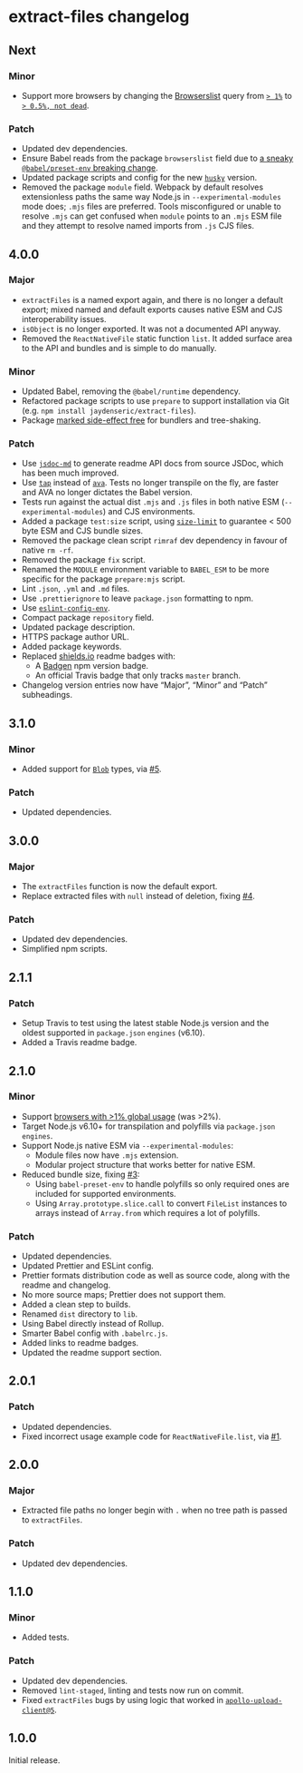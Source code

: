 # extract-files changelog

## Next

### Minor

- Support more browsers by changing the [Browserslist](https://github.com/browserslist/browserslist) query from [`> 1%`](https://browserl.ist/?q=%3E+1%25) to [`> 0.5%, not dead`](https://browserl.ist/?q=%3E+0.5%25%2C+not+dead).

### Patch

- Updated dev dependencies.
- Ensure Babel reads from the package `browserslist` field due to [a sneaky `@babel/preset-env` breaking change](https://github.com/babel/babel/pull/8509).
- Updated package scripts and config for the new [`husky`](https://npm.im/husky) version.
- Removed the package `module` field. Webpack by default resolves extensionless paths the same way Node.js in `--experimental-modules` mode does; `.mjs` files are preferred. Tools misconfigured or unable to resolve `.mjs` can get confused when `module` points to an `.mjs` ESM file and they attempt to resolve named imports from `.js` CJS files.

## 4.0.0

### Major

- `extractFiles` is a named export again, and there is no longer a default export; mixed named and default exports causes native ESM and CJS interoperability issues.
- `isObject` is no longer exported. It was not a documented API anyway.
- Removed the `ReactNativeFile` static function `list`. It added surface area to the API and bundles and is simple to do manually.

### Minor

- Updated Babel, removing the `@babel/runtime` dependency.
- Refactored package scripts to use `prepare` to support installation via Git (e.g. `npm install jaydenseric/extract-files`).
- Package [marked side-effect free](https://webpack.js.org/guides/tree-shaking/#mark-the-file-as-side-effect-free) for bundlers and tree-shaking.

### Patch

- Use [`jsdoc-md`](https://npm.im/jsdoc-md) to generate readme API docs from source JSDoc, which has been much improved.
- Use [`tap`](https://npm.im/tap) instead of [`ava`](https://npm.im/ava). Tests no longer transpile on the fly, are faster and AVA no longer dictates the Babel version.
- Tests run against the actual dist `.mjs` and `.js` files in both native ESM (`--experimental-modules`) and CJS environments.
- Added a package `test:size` script, using [`size-limit`](https://npm.im/size-limit) to guarantee < 500 byte ESM and CJS bundle sizes.
- Removed the package clean script `rimraf` dev dependency in favour of native `rm -rf`.
- Removed the package `fix` script.
- Renamed the `MODULE` environment variable to `BABEL_ESM` to be more specific for the package `prepare:mjs` script.
- Lint `.json`, `.yml` and `.md` files.
- Use `.prettierignore` to leave `package.json` formatting to npm.
- Use [`eslint-config-env`](https://npm.im/eslint-config-env).
- Compact package `repository` field.
- Updated package description.
- HTTPS package author URL.
- Added package keywords.
- Replaced [shields.io](https://shields.io) readme badges with:
  - A [Badgen](https://badgen.net) npm version badge.
  - An official Travis badge that only tracks `master` branch.
- Changelog version entries now have “Major”, “Minor” and “Patch” subheadings.

## 3.1.0

### Minor

- Added support for [`Blob`](https://developer.mozilla.org/en/docs/Web/API/Blob) types, via [#5](https://github.com/jaydenseric/extract-files/pull/5).

### Patch

- Updated dependencies.

## 3.0.0

### Major

- The `extractFiles` function is now the default export.
- Replace extracted files with `null` instead of deletion, fixing [#4](https://github.com/jaydenseric/extract-files/issues/4).

### Patch

- Updated dev dependencies.
- Simplified npm scripts.

## 2.1.1

### Patch

- Setup Travis to test using the latest stable Node.js version and the oldest supported in `package.json` `engines` (v6.10).
- Added a Travis readme badge.

## 2.1.0

### Minor

- Support [browsers with >1% global usage](http://browserl.ist/?q=%3E1%25) (was >2%).
- Target Node.js v6.10+ for transpilation and polyfills via `package.json` `engines`.
- Support Node.js native ESM via `--experimental-modules`:
  - Module files now have `.mjs` extension.
  - Modular project structure that works better for native ESM.
- Reduced bundle size, fixing [#3](https://github.com/jaydenseric/extract-files/issues/3):
  - Using `babel-preset-env` to handle polyfills so only required ones are included for supported environments.
  - Using `Array.prototype.slice.call` to convert `FileList` instances to arrays instead of `Array.from` which requires a lot of polyfills.

### Patch

- Updated dependencies.
- Updated Prettier and ESLint config.
- Prettier formats distribution code as well as source code, along with the readme and changelog.
- No more source maps; Prettier does not support them.
- Added a clean step to builds.
- Renamed `dist` directory to `lib`.
- Using Babel directly instead of Rollup.
- Smarter Babel config with `.babelrc.js`.
- Added links to readme badges.
- Updated the readme support section.

## 2.0.1

### Patch

- Updated dependencies.
- Fixed incorrect usage example code for `ReactNativeFile.list`, via [#1](https://github.com/jaydenseric/extract-files/pull/1).

## 2.0.0

### Major

- Extracted file paths no longer begin with `.` when no tree path is passed to `extractFiles`.

### Patch

- Updated dev dependencies.

## 1.1.0

### Minor

- Added tests.

### Patch

- Updated dev dependencies.
- Removed `lint-staged`, linting and tests now run on commit.
- Fixed `extractFiles` bugs by using logic that worked in [`apollo-upload-client@5`](https://github.com/jaydenseric/apollo-upload-client/tree/v5.0.0).

## 1.0.0

Initial release.
